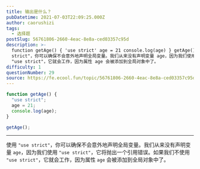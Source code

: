 ```yaml
---
title: 输出是什么？
pubDatetime: 2021-07-03T22:09:25.000Z
author: caorushizi
tags:
  - 选择题
postSlug: 56761806-2660-4eac-8e8a-ced03357c95d
description: >-
  function getAge() { 'use strict' age = 21 console.log(age) } getAge() 使用 "use
  strict"，你可以确保不会意外地声明全局变量。我们从来没有声明变量 age，因为我们使用 "use strict"，它将抛出一个引用错误。如果我们不使用
  "use strict"，它就会工作，因为属性 age 会被添加到全局对象中了。
difficulty: 1
questionNumber: 29
source: https://fe.ecool.fun/topic/56761806-2660-4eac-8e8a-ced03357c95d
---
```


```javascript
function getAge() {
  "use strict";
  age = 21;
  console.log(age);
}

getAge();
```

---

使用 `"use strict"`，你可以确保不会意外地声明全局变量。我们从来没有声明变量 `age`，因为我们使用 `"use strict"`，它将抛出一个引用错误。如果我们不使用 `"use strict"`，它就会工作，因为属性 `age` 会被添加到全局对象中了。

